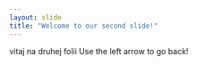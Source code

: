 ```yaml
---
layout: slide
title: "Welcome to our second slide!"
---
```

vitaj na druhej folii
Use the left arrow to go back!
